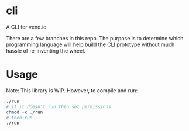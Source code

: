 # cli
A CLI for vend.io


There are a few branches in this repo. The purpose is to determine which programming language
will help build the CLI prototype without much hassle of re-inventing the wheel.

# Usage

Note: This library is WIP. However, to compile and run:
```bash
./run
# if it doesn't run then set permissions
chmod +x ./run
# then run
./run
```